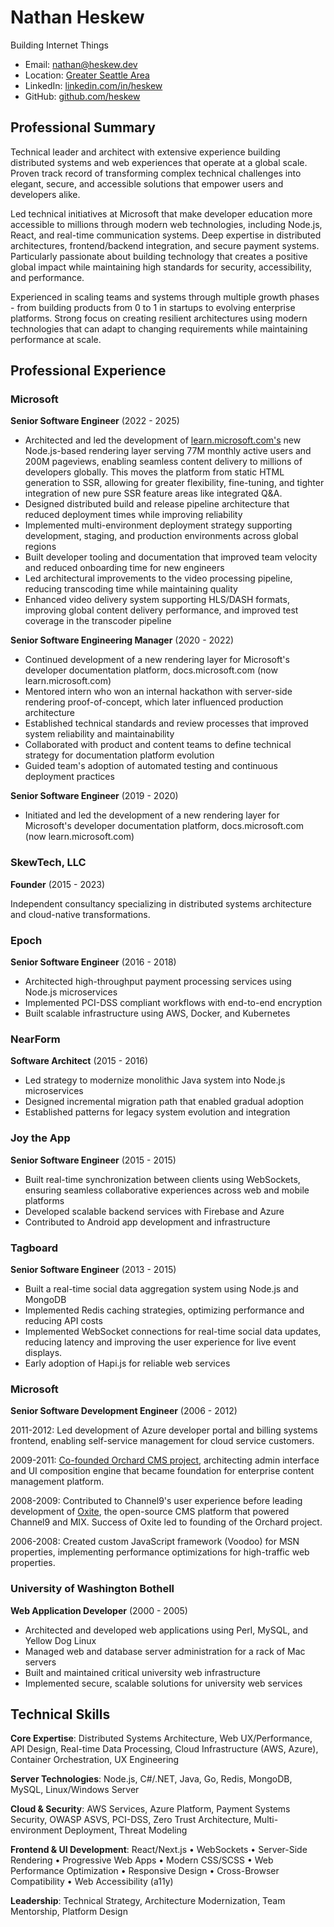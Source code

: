 # Nathan Heskew

Building Internet Things

- Email: [nathan@heskew.dev](mailto:nathan@heskew.dev)
- Location: [Greater Seattle Area](https://www.google.com/maps/place/Seattle+Metropolitan+Area,+WA/@47.5061384,-123.1988914,538045m/data=!3m2!1e3!4b1!4m6!3m5!1s0x54907b72dfbd79f3:0x35b57dcd99e57e0e!8m2!3d47.6061031!4d-122.3320534!16zL20vMDM3MHZ5)
- LinkedIn: [linkedin.com/in/heskew](https://linkedin.com/in/heskew)
- GitHub: [github.com/heskew](https://github.com/heskew)

## Professional Summary

Technical leader and architect with extensive experience building distributed systems and web experiences that operate at a global scale. Proven track record of transforming complex technical challenges into elegant, secure, and accessible solutions that empower users and developers alike.

Led technical initiatives at Microsoft that make developer education more accessible to millions through modern web technologies, including Node.js, React, and real-time communication systems. Deep expertise in distributed architectures, frontend/backend integration, and secure payment systems. Particularly passionate about building technology that creates a positive global impact while maintaining high standards for security, accessibility, and performance.

Experienced in scaling teams and systems through multiple growth phases - from building products from 0 to 1 in startups to evolving enterprise platforms. Strong focus on creating resilient architectures using modern technologies that can adapt to changing requirements while maintaining performance at scale.

## Professional Experience

### Microsoft

**Senior Software Engineer** (2022 - 2025)

- Architected and led the development of [learn.microsoft.com's](https://learn.microsoft.com/) new Node.js-based rendering layer serving 77M monthly active users and 200M pageviews, enabling seamless content delivery to millions of developers globally. This moves the platform from static HTML generation to SSR, allowing for greater flexibility, fine-tuning, and tighter integration of new pure SSR feature areas like integrated Q&A.
- Designed distributed build and release pipeline architecture that reduced deployment times while improving reliability
- Implemented multi-environment deployment strategy supporting development, staging, and production environments across global regions
- Built developer tooling and documentation that improved team velocity and reduced onboarding time for new engineers
- Led architectural improvements to the video processing pipeline, reducing transcoding time while maintaining quality
- Enhanced video delivery system supporting HLS/DASH formats, improving global content delivery performance, and improved test coverage in the transcoder pipeline

**Senior Software Engineering Manager** (2020 - 2022)

- Continued development of a new rendering layer for Microsoft's developer documentation platform, docs.microsoft.com (now learn.microsoft.com)
- Mentored intern who won an internal hackathon with server-side rendering proof-of-concept, which later influenced production architecture
- Established technical standards and review processes that improved system reliability and maintainability
- Collaborated with product and content teams to define technical strategy for documentation platform evolution
- Guided team's adoption of automated testing and continuous deployment practices

**Senior Software Engineer** (2019 - 2020)

- Initiated and led the development of a new rendering layer for Microsoft's developer documentation platform, docs.microsoft.com (now learn.microsoft.com)

### SkewTech, LLC

**Founder** (2015 - 2023)

Independent consultancy specializing in distributed systems architecture and cloud-native transformations.

### Epoch

**Senior Software Engineer** (2016 - 2018)

- Architected high-throughput payment processing services using Node.js microservices
- Implemented PCI-DSS compliant workflows with end-to-end encryption
- Built scalable infrastructure using AWS, Docker, and Kubernetes

### NearForm

**Software Architect** (2015 - 2016)

- Led strategy to modernize monolithic Java system into Node.js microservices
- Designed incremental migration path that enabled gradual adoption
- Established patterns for legacy system evolution and integration

### Joy the App

**Senior Software Engineer** (2015 - 2015)

- Built real-time synchronization between clients using WebSockets, ensuring seamless collaborative experiences across web and mobile platforms
- Developed scalable backend services with Firebase and Azure
- Contributed to Android app development and infrastructure

### Tagboard

**Senior Software Engineer** (2013 - 2015)

- Built a real-time social data aggregation system using Node.js and MongoDB
- Implemented Redis caching strategies, optimizing performance and reducing API costs
- Implemented WebSocket connections for real-time social data updates, reducing latency and improving the user experience for live event displays.
- Early adoption of Hapi.js for reliable web services

### Microsoft

**Senior Software Development Engineer** (2006 - 2012)

2011-2012: Led development of Azure developer portal and billing systems frontend, enabling self-service management for cloud service customers.

2009-2011: [Co-founded Orchard CMS project](https://docs.orchardcore.net/projects/O1/en/latest/Documentation/Frequently-asked-questions/#what-about-oxite-arent-they-building-a-cms-application-too-how-does-oxite-relate-to-the-orchard-effort), architecting admin interface and UI composition engine that became foundation for enterprise content management platform.

2008-2009: Contributed to Channel9's user experience before leading development of [Oxite](https://arstechnica.com/information-technology/2008/12/microsoft-releases-open-source-cms-oxite-to-developers/), the open-source CMS platform that powered Channel9 and MIX. Success of Oxite led to founding of the Orchard project.

2006-2008: Created custom JavaScript framework (Voodoo) for MSN properties, implementing performance optimizations for high-traffic web properties.

### University of Washington Bothell

**Web Application Developer** (2000 - 2005)

- Architected and developed web applications using Perl, MySQL, and Yellow Dog Linux
- Managed web and database server administration for a rack of Mac servers
- Built and maintained critical university web infrastructure
- Implemented secure, scalable solutions for university web services

## Technical Skills

**Core Expertise**: Distributed Systems Architecture, Web UX/Performance, API Design, Real-time Data Processing, Cloud Infrastructure (AWS, Azure), Container Orchestration, UX Engineering

**Server Technologies**: Node.js, C#/.NET, Java, Go, Redis, MongoDB, MySQL, Linux/Windows Server

**Cloud & Security**: AWS Services, Azure Platform, Payment Systems Security, OWASP ASVS, PCI-DSS, Zero Trust Architecture, Multi-environment Deployment, Threat Modeling

**Frontend & UI Development**: React/Next.js • WebSockets • Server-Side Rendering • Progressive Web Apps • Modern CSS/SCSS • Web Performance Optimization • Responsive Design • Cross-Browser Compatibility • Web Accessibility (a11y)

**Leadership**: Technical Strategy, Architecture Modernization, Team Mentorship, Platform Design